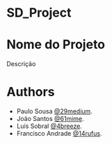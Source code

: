 # SD_Project

# Nome do Projeto

Descrição

# Authors

- Paulo Sousa [@29medium](https://github.com/29medium).
- João Santos [@61mime](https://github.com/61-mime).
- Luís Sobral [@4breeze](https://github.com/luissobral4).
- Francisco Andrade [@14rufus](https://github.com/Rufus14).
